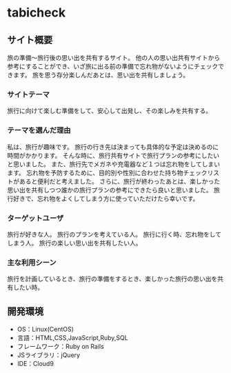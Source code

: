 # tabicheck

## サイト概要
旅の準備〜旅行後の思い出を共有するサイト。
他の人の思い出共有サイトから参考にすることができ、いざ旅に出る前の準備で忘れ物がないようにチェックできます。
旅を思う存分楽しんだあとは、思い出を共有しましょう。

### サイトテーマ
旅行に向けて楽しむ準備をして、安心して出発し、その楽しみを共有する。

### テーマを選んだ理由
私は、旅行が趣味です。
旅行の行き先は決まっても具体的な予定は決めるのに時間がかかります。
そんな時に、旅行共有サイトで旅行プランの参考にしたいと思いました。
また、旅行先でメガネや充電器など１つは忘れ物をしてしまいます。
忘れ物を予防するために、目的別や性別に合わせた持ち物チェックリストがあると便利だと考えました。
さらに、旅行が終わったあとは、楽しかった思い出を共有しつつ誰かの旅行プランの参考にできたら良いと思いました。
旅行好きで、忘れ物をよくしてしまう方に使っていただけたら幸いです。

### ターゲットユーザ
旅行が好きな人。
旅行のプランを考えている人。
旅行に行く時、忘れ物をしてしまう人。
旅行の楽しい思い出を共有したい人。

### 主な利用シーン
旅行を計画しているとき、旅行の準備をするとき、楽しかった旅行の思い出を共有したい時。



## 開発環境
- OS：Linux(CentOS)
- 言語：HTML,CSS,JavaScript,Ruby,SQL
- フレームワーク：Ruby on Rails
- JSライブラリ：jQuery
- IDE：Cloud9
